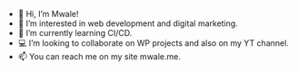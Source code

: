 - 👋 Hi, I’m Mwale!
- 👀 I’m interested in web development and digital marketing.
- 🌱 I’m currently learning CI/CD.
- 💻 I’m looking to collaborate on WP projects and also on my YT channel.
- 📫 You can reach me on my site mwale.me.

<!---
Mwalek/Mwalek is a ✨ special ✨ repository because its `README.md` (this file) appears on your GitHub profile.
You can click the Preview link to take a look at your changes.
--->
